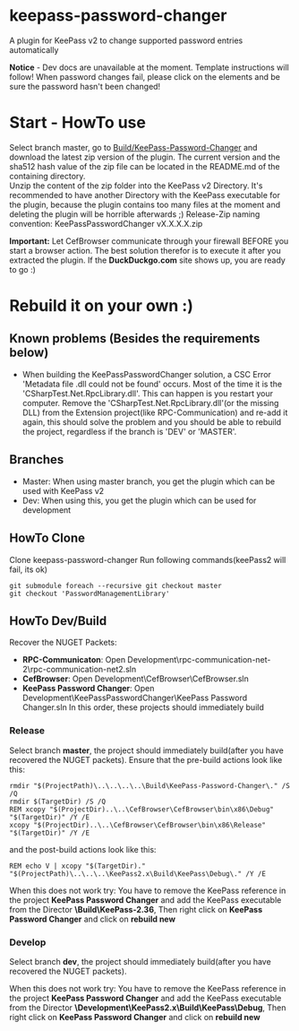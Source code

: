 # keepass-password-changer
A plugin for KeePass v2 to change supported password entries automatically

**Notice** - Dev docs are unavailable at the moment. Template instructions will follow! When password changes fail, please click on the elements and be sure the password hasn't been changed!

# Start - HowTo use
Select branch master, go to [Build/KeePass-Password-Changer](https://github.com/phi-el/KeePassPasswordChanger/tree/master/Build/KeePass-Password-Changer) and download the latest zip version of the plugin. The current version and the sha512 hash value of the zip file can be located in the README.md of the containing directory.   
Unzip the content of the zip folder into the KeePass v2 Directory. It's recommended to have another Directory with the KeePass executable for the plugin, because the plugin contains too many files at the moment and deleting the plugin will be horrible afterwards ;)
Release-Zip naming convention: KeePassPasswordChanger vX.X.X.X.zip

**Important:** Let CefBrowser communicate through your firewall BEFORE you start a browser action. The best solution therefor is to execute it after you extracted the plugin. If the **DuckDuckgo.com** site shows up, you are ready to go :)


# Rebuild it on your own :)

## Known problems (Besides the requirements below)
 - When building the KeePassPasswordChanger solution, a CSC Error 'Metadata file .dll could not be found' occurs. Most of the time it is the 'CSharpTest.Net.RpcLibrary.dll'. This can happen is you restart your computer. Remove the 'CSharpTest.Net.RpcLibrary.dll'(or the missing DLL) from the Extension project(like RPC-Communication) and re-add it again, this should solve the problem and you should be able to rebuild the project, regardless if the branch is 'DEV' or 'MASTER'. 

## Branches
 - Master: When using master branch, you get the plugin which can be used with KeePass v2
 - Dev: When using this, you get the plugin which can be used for development

## HowTo Clone
Clone keepass-password-changer
Run following commands(keePass2 will fail, its ok)
```
git submodule foreach --recursive git checkout master  
git checkout 'PasswordManagementLibrary'
```
## HowTo Dev/Build
Recover the NUGET Packets:
 - **RPC-Communicaton**: Open Development\rpc-communication-net-2\rpc-communication-net2.sln
 - **CefBrowser**: Open Development\CefBrowser\CefBrowser.sln
 - **KeePass Password Changer**: Open Development\KeePassPasswordChanger\KeePass Password Changer.sln
In this order, these projects should immediately build


### Release
Select branch **master**, the project should immediately build(after you have recovered the NUGET packets).
Ensure that the pre-build actions look like this:
```
rmdir "$(ProjectPath)\..\..\..\..\Build\KeePass-Password-Changer\." /S /Q
rmdir $(TargetDir) /S /Q
REM xcopy "$(ProjectDir)..\..\CefBrowser\CefBrowser\bin\x86\Debug" "$(TargetDir)" /Y /E
xcopy "$(ProjectDir)..\..\CefBrowser\CefBrowser\bin\x86\Release" "$(TargetDir)" /Y /E
```
and the post-build actions look like this:
```
REM echo V | xcopy "$(TargetDir)." "$(ProjectPath)\..\..\..\KeePass2.x\Build\KeePass\Debug\." /Y /E
```
When this does not work try:
You have to remove the KeePass reference in the project **KeePass Password Changer** and add the KeePass executable from the Director **\Build\KeePass-2.36**, Then right click on **KeePass Password Changer** and click on **rebuild new**

### Develop
Select branch **dev**, the project should immediately build(after you have recovered the NUGET packets).

When this does not work try:
You have to remove the KeePass reference in the project **KeePass Password Changer** and add the KeePass executable from the Director **\Development\KeePass2.x\Build\KeePass\Debug**, Then right click on **KeePass Password Changer** and click on **rebuild new**
